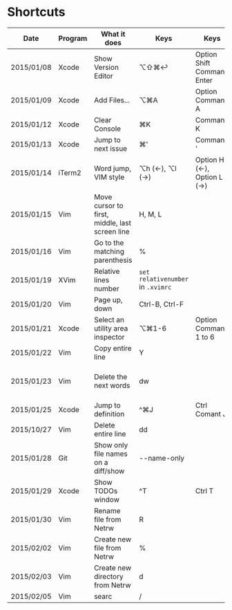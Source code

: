# Shortcuts

Date | Program | What it does | Keys | Keys | Notes
---|---|---|---|---|---
2015/01/08 | Xcode | Show Version Editor | ⌥⇧⌘↩ | Option Shift Command Enter |
2015/01/09 | Xcode | Add Files... | ⌥⌘A | Option Command A |
2015/01/12 | Xcode | Clear Console | ⌘K | Command K |
2015/01/13 | Xcode | Jump to next issue | ⌘'| Command ' |
2015/01/14 | iTerm2 | Word jump, VIM style | ⌥h (←), ⌥l (→) | Option H (←), Option L (→) | https://coderwall.com/p/h6yfda/use-and-to-jump-forwards-backwards-words-in-iterm-2-on-os-x
2015/01/15 | Vim | Move cursor to first, middle, last screen line | H, M, L | |
2015/01/16 | Vim | Go to the matching parenthesis | % | |
2015/01/19 | XVim | Relative lines number | `set relativenumber` in `.xvimrc` | | Port of [this](http://jeffkreeftmeijer.com/2012/relative-line-numbers-in-vim-for-super-fast-movement/) vim plugin
2015/01/20 | Vim | Page up, down | Ctrl-B, Ctrl-F | | |
2015/01/21 | Xcode | Select an utility area inspector | ⌥⌘1-6 | Option Command 1 to 6 |
2015/01/22 | Vim | Copy entire line | Y | |
2015/01/23 | Vim | Delete the next <number> words | d<number>w | | This is actually a deeper combo: command number motion, which repeats command number times in the motiond direction (_I think_)
2015/01/25 | Xcode | Jump to definition | ^⌘J | Ctrl Comant J | Jump to definition on what's under the cursor
2015/10/27 | Vim | Delete entire line | dd | |
2015/01/28 | Git | Show only file names on a diff/show | --name-only | | Use this `git show HEAD --name-only` to see only the names of the files changed in the last commit
2015/01/29 | Xcode | Show TODOs window | ^T | Ctrl T | Needs the [XToDo plugin](https://github.com/trawor/XToDo) to be installed
2015/01/30 | Vim | Rename file from Netrw | R | | _To be fair it'd always been written on the header, quite silly that I had to google it..._
2015/02/02 | Vim | Create new file from Netrw | % | | _This one wasn't in the header instead ^^_
2015/02/03 | Vim | Create new directory from Netrw | d | | 
2015/02/05 | Vim | searc | / | | |
